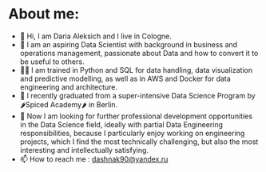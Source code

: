 # About me:
- 👋 Hi, I am Daria Aleksich and I live in Cologne.
- 💞️ I am an aspiring Data Scientist with background in business and operations management, passionate about Data and how to convert it to be useful to others.
- 💪🏻 I am trained in Python and SQL for data handling, data visualization and predictive modelling, as well as in AWS and Docker for data engineering and architecture.
- 🌱 I recently graduated from a super-intensive Data Science Program by 🌶Spiced Academy🌶 in Berlin.
- 👀 Now I am looking for further professional development opportunities in the Data Science field, ideally with partial Data Engineering responsibilities, because I particularly enjoy working on engineering projects, which I find the most technically challenging, but also the most interesting and intellectually satisfying.
- 📫 How to reach me : dashnak90@yandex.ru 

<!---
dashnak90/dashnak90 is a ✨ special ✨ repository because its `README.md` (this file) appears on your GitHub profile.
You can click the Preview link to take a look at your changes.
--->
